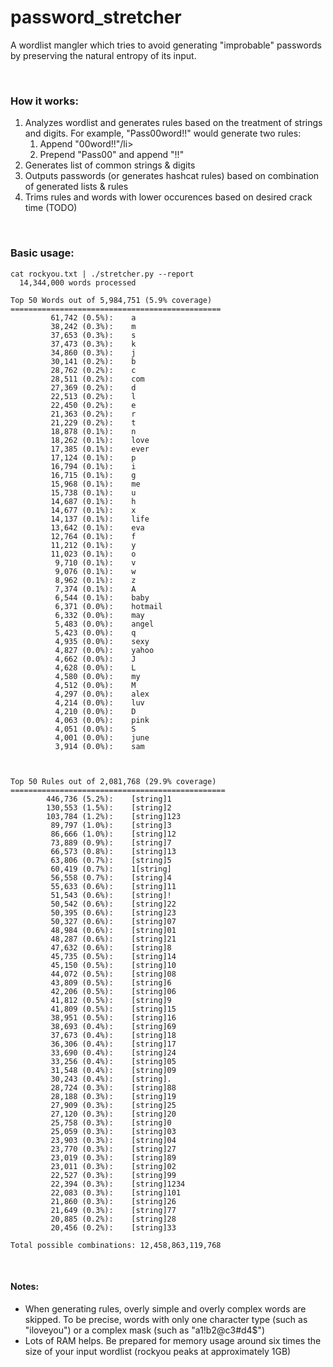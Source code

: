 # password_stretcher

A wordlist mangler which tries to avoid generating "improbable" passwords by preserving the natural entropy of its input.

<br>

### How it works:

<ol>
	<li>
		Analyzes wordlist and generates rules based on the treatment of strings and digits.
		For example, "Pass00word!!" would generate two rules:
		<ol>
			<li>Append "00word!!"/li>
			<li>Prepend "Pass00" and append "!!"</li>
		</ol>
	</li>
	<li>Generates list of common strings &amp; digits</li>
	<li>Outputs passwords (or generates hashcat rules) based on combination of generated lists &amp; rules</li>
	<li>Trims rules and words with lower occurences based on desired crack time (TODO)</li>
</ol>


<br>

### Basic usage:
~~~~
cat rockyou.txt | ./stretcher.py --report
  14,344,000 words processed  

Top 50 Words out of 5,984,751 (5.9% coverage)
===============================================
         61,742 (0.5%):    a                             
         38,242 (0.3%):    m                             
         37,653 (0.3%):    s                             
         37,473 (0.3%):    k                             
         34,860 (0.3%):    j                             
         30,141 (0.2%):    b                             
         28,762 (0.2%):    c                             
         28,511 (0.2%):    com                           
         27,369 (0.2%):    d                             
         22,513 (0.2%):    l                             
         22,450 (0.2%):    e                             
         21,363 (0.2%):    r                             
         21,229 (0.2%):    t                             
         18,878 (0.1%):    n                             
         18,262 (0.1%):    love                          
         17,385 (0.1%):    ever                          
         17,124 (0.1%):    p                             
         16,794 (0.1%):    i                             
         16,715 (0.1%):    g                             
         15,968 (0.1%):    me                            
         15,738 (0.1%):    u                             
         14,687 (0.1%):    h                             
         14,677 (0.1%):    x                             
         14,137 (0.1%):    life                          
         13,642 (0.1%):    eva                           
         12,764 (0.1%):    f                             
         11,212 (0.1%):    y                             
         11,023 (0.1%):    o                             
          9,710 (0.1%):    v                             
          9,076 (0.1%):    w                             
          8,962 (0.1%):    z                             
          7,374 (0.1%):    A                             
          6,544 (0.1%):    baby                          
          6,371 (0.0%):    hotmail                       
          6,332 (0.0%):    may                           
          5,483 (0.0%):    angel                         
          5,423 (0.0%):    q                             
          4,935 (0.0%):    sexy                          
          4,827 (0.0%):    yahoo                         
          4,662 (0.0%):    J                             
          4,628 (0.0%):    L                             
          4,580 (0.0%):    my                            
          4,512 (0.0%):    M                             
          4,297 (0.0%):    alex                          
          4,214 (0.0%):    luv                           
          4,210 (0.0%):    D                             
          4,063 (0.0%):    pink                          
          4,051 (0.0%):    S                             
          4,001 (0.0%):    june                          
          3,914 (0.0%):    sam                           



Top 50 Rules out of 2,081,768 (29.9% coverage)
================================================
        446,736 (5.2%):    [string]1                     
        130,553 (1.5%):    [string]2                     
        103,784 (1.2%):    [string]123                   
         89,797 (1.0%):    [string]3                     
         86,666 (1.0%):    [string]12                    
         73,889 (0.9%):    [string]7                     
         66,573 (0.8%):    [string]13                    
         63,806 (0.7%):    [string]5                     
         60,419 (0.7%):    1[string]                     
         56,558 (0.7%):    [string]4                     
         55,633 (0.6%):    [string]11                    
         51,543 (0.6%):    [string]!                     
         50,542 (0.6%):    [string]22                    
         50,395 (0.6%):    [string]23                    
         50,327 (0.6%):    [string]07                    
         48,984 (0.6%):    [string]01                    
         48,287 (0.6%):    [string]21                    
         47,632 (0.6%):    [string]8                     
         45,735 (0.5%):    [string]14                    
         45,150 (0.5%):    [string]10                    
         44,072 (0.5%):    [string]08                    
         43,809 (0.5%):    [string]6                     
         42,206 (0.5%):    [string]06                    
         41,812 (0.5%):    [string]9                     
         41,809 (0.5%):    [string]15                    
         38,951 (0.5%):    [string]16                    
         38,693 (0.4%):    [string]69                    
         37,673 (0.4%):    [string]18                    
         36,306 (0.4%):    [string]17                    
         33,690 (0.4%):    [string]24                    
         33,256 (0.4%):    [string]05                    
         31,548 (0.4%):    [string]09                    
         30,243 (0.4%):    [string].                     
         28,724 (0.3%):    [string]88                    
         28,188 (0.3%):    [string]19                    
         27,909 (0.3%):    [string]25                    
         27,120 (0.3%):    [string]20                    
         25,758 (0.3%):    [string]0                     
         25,059 (0.3%):    [string]03                    
         23,903 (0.3%):    [string]04                    
         23,770 (0.3%):    [string]27                    
         23,019 (0.3%):    [string]89                    
         23,011 (0.3%):    [string]02                    
         22,527 (0.3%):    [string]99                    
         22,394 (0.3%):    [string]1234                  
         22,083 (0.3%):    [string]101                   
         21,860 (0.3%):    [string]26                    
         21,649 (0.3%):    [string]77                    
         20,885 (0.2%):    [string]28                    
         20,456 (0.2%):    [string]33                    

Total possible combinations: 12,458,863,119,768
~~~~

<br>

#### Notes:
<ul>
	<li>When generating rules, overly simple and overly complex words are skipped.  To be precise, words with only one character type (such as "iloveyou") or a complex mask (such as "a1!b2@c3#d4$")</li>
	<li>Lots of RAM helps.  Be prepared for memory usage around six times the size of your input wordlist (rockyou peaks at approximately 1GB)</li>
</ul>
